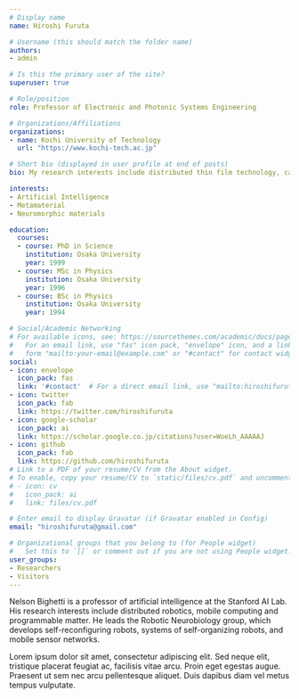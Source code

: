 ```yaml
---
# Display name
name: Hiroshi Furuta

# Username (this should match the folder name)
authors:
- admin

# Is this the primary user of the site?
superuser: true

# Role/position
role: Professor of Electronic and Photonic Systems Engineering

# Organizations/Affiliations
organizations:
- name: Kochi University of Technology
  url: "https://www.kochi-tech.ac.jp"

# Short bio (displayed in user profile at end of posts)
bio: My research interests include distributed thin film technology, carbon nanomaterials and metamaterial.

interests:
- Artificial Intelligence
- Metamaterial
- Neuromorphic materials

education:
  courses:
  - course: PhD in Science
    institution: Osaka University
    year: 1999
  - course: MSc in Physics
    institution: Osaka University
    year: 1996
  - course: BSc in Physics
    institution: Osaka University
    year: 1994

# Social/Academic Networking
# For available icons, see: https://sourcethemes.com/academic/docs/page-builder/#icons
#   For an email link, use "fas" icon pack, "envelope" icon, and a link in the
#   form "mailto:your-email@example.com" or "#contact" for contact widget.
social:
- icon: envelope
  icon_pack: fas
  link: '#contact'  # For a direct email link, use "mailto:hiroshifuruta@gmail.com".
- icon: twitter
  icon_pack: fab
  link: https://twitter.com/hiroshifuruta
- icon: google-scholar
  icon_pack: ai
  link: https://scholar.google.co.jp/citations?user=WoeLh_AAAAAJ
- icon: github
  icon_pack: fab
  link: https://github.com/hiroshifuruta
# Link to a PDF of your resume/CV from the About widget.
# To enable, copy your resume/CV to `static/files/cv.pdf` and uncomment the lines below.
# - icon: cv
#   icon_pack: ai
#   link: files/cv.pdf

# Enter email to display Gravatar (if Gravatar enabled in Config)
email: "hiroshifuruta@gmail.com"

# Organizational groups that you belong to (for People widget)
#   Set this to `[]` or comment out if you are not using People widget.
user_groups:
- Researchers
- Visitors
---
```


Nelson Bighetti is a professor of artificial intelligence at the Stanford AI Lab. His research interests include distributed robotics, mobile computing and programmable matter. He leads the Robotic Neurobiology group, which develops self-reconfiguring robots, systems of self-organizing robots, and mobile sensor networks.

Lorem ipsum dolor sit amet, consectetur adipiscing elit. Sed neque elit, tristique placerat feugiat ac, facilisis vitae arcu. Proin eget egestas augue. Praesent ut sem nec arcu pellentesque aliquet. Duis dapibus diam vel metus tempus vulputate.
